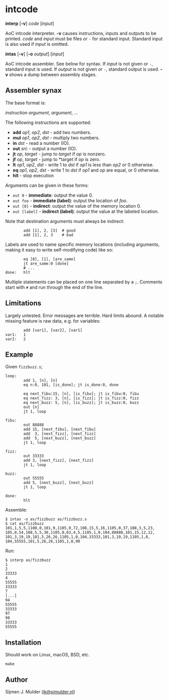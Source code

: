 intcode
=======
**interp** [**-v**] *code* [*input*]

AoC intcode interpreter. **-v** causes instructions, inputs and outputs
to be printed. *code* and *input* must be files or `-` for standard
input. Standard input is also used if *input* is omitted.

**intas** [**-v**] [**-o** *output*] [*input*]

AoC intcode assembler. See below for syntax. If *input* is not given or
`-`, standard input is used. If *output* is not given or `-`, standard
output is used. **-v** shows a dump between assembly stages.

Assembler synax
----------------
The base format is:

*instruction* *argument*, *argument*, ...

The following instructions are supported:

 - **add** *op1*, *op2*, *dst* - add two numbers.
 - **mul** *op1*, *op2*, *dst* - multiply two numbers.
 - **in** *dst* - read a number (IO).
 - **out** *src* - output a number (IO).
 - **jt** *op*, *target* - jump to *target* if *op* is nonzero.
 - **jf** *op*, *target* - jump to *target if *op* is zero.
 - **lt** *op1*, *op2*, *dst* - write 1 to *dst* if *op1* is less than
   *op2* or 0 otherwise.
 - **eq** *op1*, *op2*, *dst* - write 1 to *dst* if *op1* and *op* are
   equal, or 0 otherwise.
 - **hlt** - stop execution

Arguments can be given in these forms:

 - `out 0` - **immediate**: output the value 0.
 - `out foo` - **immediate (label)**: output the location of *foo*.
 - `out [0]` - **indirect**: output the value of the memory location 0.
 - `out [label]` - **indirect (label)**: output the value at the
   labeled location.

Note that destination arguments must always be indirect:

            add [1], 2, [3]  # good
            add [1], 2, 3    # bad

Labels are used to name specific memory locations (including arguments,
making it easy to write self-modifying code) like so:

            eq [0], [1], [are_same]
            jt are_same:0 [done]
            # ...
    done:   hlt

Multiple statements can be placed on one line separated by a `;`.
Comments start with `#` and run through the end of the line.

Limitations
-----------
Largely untested. Error messages are terrible. Hard limits abound. A
notable missing feature is raw data, e.g. for variables:

            add [var1], [var2], [var1]
    var1:   1
    var2:   2

Example
-------
Given `fizzbuzz.s`;

    loop:
            add 1, [n], [n]
            eq n:0, 101, [is_done]; jt is_done:0, done
    
            eq next_fibu:15, [n], [is_fibu]; jt is_fibu:0, fibu
            eq next_fizz: 3, [n], [is_fizz]; jt is_fizz:0, fizz
            eq next_buzz: 5, [n], [is_buzz]; jt is_buzz:0, buzz
            out [n]
            jt 1, loop
    
    fibu:
            out 88888
            add 15, [next_fibu], [next_fibu]
            add  3, [next_fizz], [next_fizz]
            add  5, [next_buzz], [next_buzz]
            jt 1, loop
    
    fizz:
            out 33333
            add 3, [next_fizz], [next_fizz]
            jt 1, loop
    
    buzz:
            out 55555
            add 5, [next_buzz], [next_buzz]
            jt 1, loop
    
    done:
            hlt

Assemble:

    $ intas -o as/fizzbuzz as/fizzbuzz.s
    $ cat as/fizzbuzz
    101,1,5,5,1108,0,101,9,1105,0,72,108,15,5,16,1105,0,37,108,3,5,23,
    105,0,54,108,5,5,30,1105,0,63,4,5,1105,1,0,104,88888,101,15,12,12,
    101,3,19,19,101,5,26,26,1105,1,0,104,33333,101,3,19,19,1105,1,0,
    104,55555,101,5,26,26,1105,1,0,99

Run:

    $ interp as/fizzbuzz
    1
    2
    33333
    4
    55555
    33333
    7
    [...]
    94
    55555
    33333
    97
    98
    33333
    55555

Installation
------------
Should work on Linux, macOS, BSD, etc.

    make

Author
------
Sijmen J. Mulder (<ik@sjmulder.nl>)
